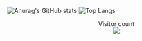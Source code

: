 ![Anurag's GitHub stats](https://github-readme-stats.vercel.app/api?username=acronix98&show_icons=true&theme=shadow_red)
![Top Langs](https://github-readme-stats.vercel.app/api/top-langs/?username=acronix98)

<p align="center"> 
  Visitor count<br>
  <img src="https://profile-counter.glitch.me/Acronix98/count.svg" />
</p>